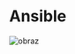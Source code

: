 # Ansible
![obraz](https://camo.githubusercontent.com/237ffc3c208a762f75e16dd15e3968dea0db15501ee9ea2635804b8e5c6ea8a3/68747470733a2f2f7777772e6c6561726e6c696e75782e74762f77702d636f6e74656e742f75706c6f6164732f323032302f31322f616e7369626c652d65313630373532343030333336332e706e67)


